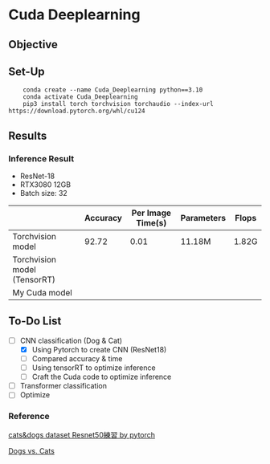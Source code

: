 # Cuda Deeplearning
## Objective

## Set-Up
```
    conda create --name Cuda_Deeplearning python==3.10
    conda activate Cuda_Deeplearning
    pip3 install torch torchvision torchaudio --index-url https://download.pytorch.org/whl/cu124
```
## Results
### Inference Result
* ResNet-18
* RTX3080 12GB
* Batch size: 32
  
|                               | Accuracy  | Per Image Time(s)         | Parameters | Flops  |
|  ----                         | ----      | ----                      | ----       | ----   |
|  Torchvision model            | 92.72     | 0.01                      | 11.18M     | 1.82G  |
|  Torchvision model (TensorRT) |           |                           |            |        |
|  My Cuda model                |           |                           |            |        |


## To-Do List

- [ ] CNN classification (Dog & Cat)
  - [x] Using Pytorch to create CNN (ResNet18)
  - [ ] Compared accuracy & time
  - [ ] Using tensorRT to optimize inference
  - [ ] Craft the Cuda code to optimize inference
- [ ] Transformer classification
- [ ] Optimize 

### Reference
[cats&dogs dataset Resnet50練習 by pytorch](https://ithelp.ithome.com.tw/articles/10288232?sc=rss.iron)

[Dogs vs. Cats](https://www.kaggle.com/competitions/dogs-vs-cats/data)
